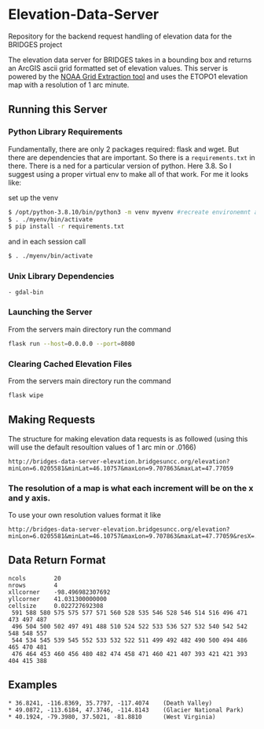 # Elevation-Data-Server
Repository for the backend request handling of elevation data for the BRIDGES project

The elevation data server for BRIDGES takes in a bounding box and returns an ArcGIS ascii grid formatted set of elevation values. This server is powered by the [NOAA Grid Extraction tool](https://www.ngdc.noaa.gov/mgg/global/) and uses the ETOPO1 elevation map with a resolution of 1 arc minute.

## Running this Server
### Python Library Requirements
Fundamentally, there are only 2 packages required: flask and wget. But there are dependencies that are important. So there is a `requirements.txt` in there. There is a ned for a particular version of python. Here 3.8. So I suggest using a proper virtual env to make all of that work. For me it looks like:

set up the venv
```bash
$ /opt/python-3.8.10/bin/python3 -m venv myvenv #recreate environemnt against python 3.8
$ . ./myenv/bin/activate
$ pip install -r requirements.txt
```

and in each session call
```bash
$ . ./myenv/bin/activate
```

### Unix Library Dependencies
    - gdal-bin

### Launching the Server
From the servers main directory run the command
```bash
flask run --host=0.0.0.0 --port=8080
```
### Clearing Cached Elevation Files
From the servers main directory run the command
```bash
flask wipe
```



## Making Requests
The structure for making elevation data requests is as followed (using this will use the default resoultion values of 1 arc min or .0166)
```
http://bridges-data-server-elevation.bridgesuncc.org/elevation?minLon=6.0205581&minLat=46.10757&maxLon=9.707863&maxLat=47.77059
```



### The resolution of a map is what each increment will be on the x and y axis. 

To use your own resolution values format it like
```
http://bridges-data-server-elevation.bridgesuncc.org/elevation?minLon=6.0205581&minLat=46.10757&maxLon=9.707863&maxLat=47.77059&resX=.01&resY=.01
```
## Data Return Format
```
ncols        20
nrows        4
xllcorner    -98.496982307692
yllcorner    41.031300000000
cellsize     0.022727692308
 591 588 580 575 575 577 571 560 528 535 546 528 546 514 516 496 471 473 497 487 
 496 504 500 502 497 491 488 510 524 522 533 536 527 532 540 542 542 548 548 557
 544 534 545 539 545 552 533 532 522 511 499 492 482 490 500 494 486 465 470 481
 476 464 453 460 456 480 482 474 458 471 460 421 407 393 421 421 393 404 415 388
```

## Examples
    * 36.8241, -116.8369, 35.7797, -117.4074    (Death Valley)
    * 49.0872, -113.6184, 47.3746, -114.8143    (Glacier National Park)
    * 40.1924, -79.3980, 37.5021, -81.8810      (West Virginia)
